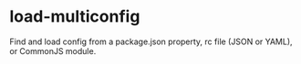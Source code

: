 # load-multiconfig
Find and load config from a package.json property, rc file (JSON or YAML), or CommonJS module.
